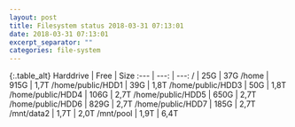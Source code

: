 ```yaml
---
layout: post
title: Filesystem status 2018-03-31 07:13:01
date: 2018-03-31 07:13:01
excerpt_separator: ""
categories: file-system
---
```

{:.table_alt}
Harddrive | Free | Size
:--- | ---: | ---:
/ | 25G | 37G
/home | 915G | 1,7T
/home/public/HDD1 | 39G | 1,8T
/home/public/HDD3 | 50G | 1,8T
/home/public/HDD4 | 106G | 2,7T
/home/public/HDD5 | 650G | 2,7T
/home/public/HDD6 | 829G | 2,7T
/home/public/HDD7 | 185G | 2,7T
/mnt/data2 | 1,7T | 2,0T
/mnt/pool | 1,9T | 6,4T
